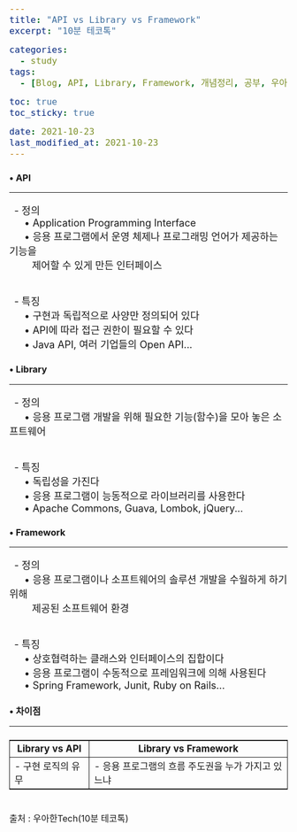 ```yaml
---
title: "API vs Library vs Framework"
excerpt: "10분 테코톡"

categories:
  - study
tags:
  - [Blog, API, Library, Framework, 개념정리, 공부, 우아한Tech]

toc: true
toc_sticky: true

date: 2021-10-23
last_modified_at: 2021-10-23
---
```


### • API
<hr>
<p>
&ensp;- 정의<br>  
&emsp;&ensp;• Application Programming Interface<br>
&emsp;&ensp;• 응용 프로그램에서 운영 체제나 프로그래밍 언어가 제공하는 기능을<br> 
&emsp;&ensp;&ensp; 제어할 수 있게 만든 인터페이스<br><br>

&ensp;- 특징<br>
&emsp;&ensp;• 구현과 독립적으로 사양만 정의되어 있다<br>
&emsp;&ensp;• API에 따라 접근 권한이 필요할 수 있다<br>
&emsp;&ensp;• Java API, 여러 기업들의 Open API...
</p>

### • Library
<hr>
<p>
&ensp;- 정의<br>  
&emsp;&ensp;• 응용 프로그램 개발을 위해 필요한 기능(함수)을 모아 놓은 소프트웨어<br><br>

&ensp;- 특징<br>
&emsp;&ensp;• 독립성을 가진다<br>
&emsp;&ensp;• 응용 프로그램이 능동적으로 라이브러리를 사용한다<br>
&emsp;&ensp;• Apache Commons, Guava, Lombok, jQuery...
</p>

### • Framework
<hr>
<p>
&ensp;- 정의<br>  
&emsp;&ensp;• 응용 프로그램이나 소프트웨어의 솔루션 개발을 수월하게 하기 위해<br> 
&emsp;&ensp;&ensp; 제공된 소프트웨어 환경<br><br>

&ensp;- 특징<br>
&emsp;&ensp;• 상호협력하는 클래스와 인터페이스의 집합이다<br>
&emsp;&ensp;• 응용 프로그램이 수동적으로 프레임워크에 의해 사용된다<br>
&emsp;&ensp;• Spring Framework, Junit, Ruby on Rails...
</p>

### • 차이점
<hr>
<table>
<tr>
    <th>Library vs API</th>
    <th>Library vs Framework</th>
</tr>
<tr>
    <td>
	- 구현 로직의 유무
    </td>
    <td>
	- 응용 프로그램의 흐름 주도권을 누가 가지고 있느냐
    </td>
</tr>
</table>

<p style="margin-bottom: -1px;">
<br>
<span>출처 : 우아한Tech(10분 테코톡)</span>
</p>
<style>
	p{
		font-size: 18px;
	}
	table{
		display: flex; justify-content: center;
	}
	th{
		text-align: center;	
	}
	th, td{
		border: 1px solid; font-size: 17px;
	}
	span{
		font-size: 16px;
	}
</style>
